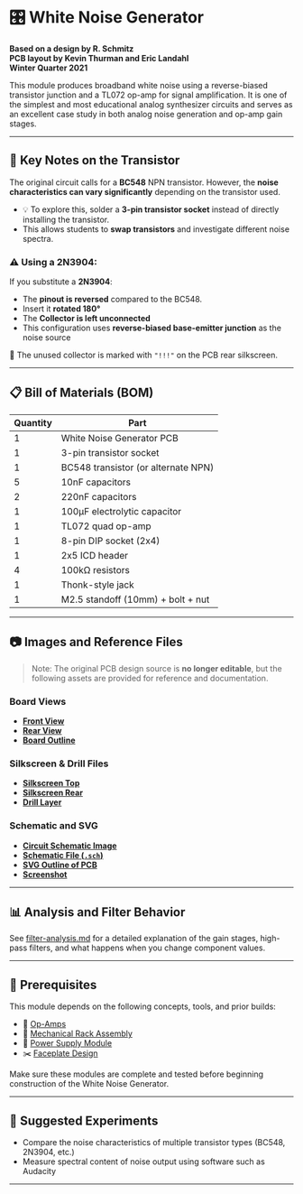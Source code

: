 # 🎛️ White Noise Generator

**Based on a design by R. Schmitz**  
**PCB layout by Kevin Thurman and Eric Landahl**  
**Winter Quarter 2021**

This module produces broadband white noise using a reverse-biased transistor junction and a TL072 op-amp for signal amplification. It is one of the simplest and most educational analog synthesizer circuits and serves as an excellent case study in both analog noise generation and op-amp gain stages.

---

## 🔩 Key Notes on the Transistor

The original circuit calls for a **BC548** NPN transistor. However, the **noise characteristics can vary significantly** depending on the transistor used.

- 💡 To explore this, solder a **3-pin transistor socket** instead of directly installing the transistor.
- This allows students to **swap transistors** and investigate different noise spectra.

### ⚠️ Using a 2N3904:
If you substitute a **2N3904**:
- The **pinout is reversed** compared to the BC548.
- Insert it **rotated 180°**
- The **Collector is left unconnected**
- This configuration uses **reverse-biased base-emitter junction** as the noise source

📍 The unused collector is marked with `"!!!"` on the PCB rear silkscreen.

---

## 📋 Bill of Materials (BOM)

| Quantity | Part                                |
|----------|-------------------------------------|
| 1        | White Noise Generator PCB           |
| 1        | 3-pin transistor socket             |
| 1        | BC548 transistor (or alternate NPN) |
| 5        | 10nF capacitors                     |
| 2        | 220nF capacitors                    |
| 1        | 100µF electrolytic capacitor        |
| 1        | TL072 quad op-amp                   |
| 1        | 8-pin DIP socket (2x4)              |
| 1        | 2x5 ICD header                      |
| 4        | 100kΩ resistors                     |
| 1        | Thonk-style jack                    |
| 1        | M2.5 standoff (10mm) + bolt + nut   |

---

## 📷 Images and Reference Files

> Note: The original PCB design source is **no longer editable**, but the following assets are provided for reference and documentation.

### Board Views

- **[Front View](./front.png)**  
- **[Rear View](./rear.png)**  
- **[Board Outline](./board_outline.png)**

### Silkscreen & Drill Files

- **[Silkscreen Top](./silkscreen.png)**  
- **[Silkscreen Rear](./silkscrreen_rear.png)**  
- **[Drill Layer](./drill.png)**

### Schematic and SVG

- **[Circuit Schematic Image](./schematic_image.png)**  
- **[Schematic File (`.sch`)](./WN.sch)**  
- **[SVG Outline of PCB](./WN.svg)**  
- **[Screenshot](./WN.png)**

---

## 📊 Analysis and Filter Behavior

See [filter-analysis.md](./filter-analysis.md) for a detailed explanation of the gain stages, high-pass filters, and what happens when you change component values.

---

## 🧠 Prerequisites

This module depends on the following concepts, tools, and prior builds:

- 🧠 [Op-Amps](https://github.com/elandahl/eurorack-course/blob/main/content/02-op-amps/README.md)
- 🔩 [Mechanical Rack Assembly](https://github.com/elandahl/eurorack-course/blob/main/project/01-mechanical-rack/README.md)
- 🔋 [Power Supply Module](https://github.com/elandahl/eurorack-course/blob/main/project/02-power-supply/README.md)
- ✂️ [Faceplate Design](https://github.com/elandahl/eurorack-course/blob/main/tools/faceplate-design/README.md)

Make sure these modules are complete and tested before beginning construction of the White Noise Generator.

---

## 🧪 Suggested Experiments

- Compare the noise characteristics of multiple transistor types (BC548, 2N3904, etc.)
- Measure spectral content of noise output using software such as Audacity

---

